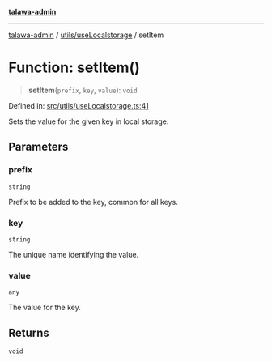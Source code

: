[**talawa-admin**](../../../README.md)

***

[talawa-admin](../../../README.md) / [utils/useLocalstorage](../README.md) / setItem

# Function: setItem()

> **setItem**(`prefix`, `key`, `value`): `void`

Defined in: [src/utils/useLocalstorage.ts:41](https://github.com/gautam-divyanshu/talawa-admin/blob/619e831a8e34de2906df3277eb6df8b5309fb2fc/src/utils/useLocalstorage.ts#L41)

Sets the value for the given key in local storage.

## Parameters

### prefix

`string`

Prefix to be added to the key, common for all keys.

### key

`string`

The unique name identifying the value.

### value

`any`

The value for the key.

## Returns

`void`
